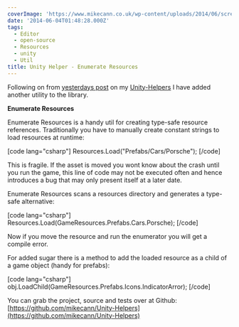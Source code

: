 ```yaml
---
coverImage: 'https://www.mikecann.co.uk/wp-content/uploads/2014/06/screenshot_005.png'
date: '2014-06-04T01:48:28.000Z'
tags:
  - Editor
  - open-source
  - Resources
  - unity
  - Util
title: Unity Helper - Enumerate Resources
---
```


Following on from [yesterdays post](https://www.mikecann.co.uk/programming/unity-helpers-utilities-and-extensions-for-unity/) on my [Unity-Helpers](https://github.com/mikecann/Unity-Helpers) I have added another utility to the library.

<!-- more -->

**Enumerate Resources**

Enumerate Resources is a handy util for creating type-safe resource references. Traditionally you have to manually create constant strings to load resources at runtime:

[code lang="csharp"]
Resources.Load(&quot;Prefabs/Cars/Porsche&quot;);
[/code]

This is fragile. If the asset is moved you wont know about the crash until you run the game, this line of code may not be executed often and hence introduces a bug that may only present itself at a later date.

Enumerate Resources scans a resources directory and generates a type-safe alternative:

[code lang="csharp"]
Resources.Load(GameResources.Prefabs.Cars.Porsche);
[/code]

Now if you move the resource and run the enumerator you will get a compile error.

For added sugar there is a method to add the loaded resource as a child of a game object (handy for prefabs):

[code lang="csharp"]
obj.LoadChild(GameResources.Prefabs.Icons.IndicatorArror);
[/code]

You can grab the project, source and tests over at Github: [https://github.com/mikecann/Unity-Helpers](https://github.com/mikecann/Unity-Helpers)
